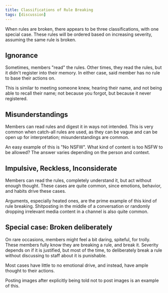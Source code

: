 ```yaml
---
title: Classifications of Rule Breaking
tags: [discussion]
---
```

When rules are broken, there appears to be three classifications, with one special case. These rules will be ordered based on increasing severity, assuming the same rule is broken.

## Ignorance
Sometimes, members "read" the rules. Other times, they read the rules, but it didn't register into their memory. In either case, said member has no rule to base their actions on.

This is similar to meeting someone knew, hearing their name, and not being able to recall their name; not because you forgot, but because it never registered.

## Misunderstandings
Members can read rules and digest it in ways not intended. This is very common when catch-all rules are used, as they can be vague and can be open up for interpretation; misunderstandings are common.

An easy example of this is "No NSFW". What kind of content is too NSFW to be allowed? The answer varies depending on the person and context.

## Impulsive, Reckless, Inconsiderate
Members can read the rules, completely understand it, but act without enough thought. These cases are quite common, since emotions, behavior, and habits drive these cases.

Arguments, especially heated ones, are the prime example of this kind of rule breaking. Shitposting in the middle of a conversation or randomly dropping irrelevant media content in a channel is also quite common.

## Special case: Broken deliberately
On rare occasions, members might feel a bit daring, spiteful, for trolly. These members fully know they are breaking a rule, and break it. Severity depends on if it is justified, but most of the time, to deliberately break a rule without discussing to staff about it is punishable. 

Most cases have little to no emotional drive, and instead, have ample thought to their actions.

Posting images after explicitly being told not to post images is an example of this.